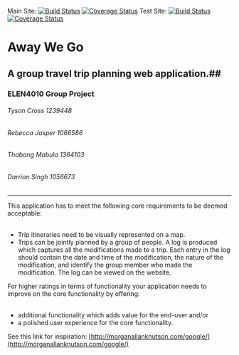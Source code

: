 Main Site:
[![Build Status](https://travis-ci.com/witseie-elen4010/2019-005-project.svg?token=52xQs3WNRQyhnpMyQJpC&branch=master)](https://travis-ci.com/witseie-elen4010/2019-005-project)
[![Coverage Status](https://coveralls.io/repos/github/witseie-elen4010/2019-005-project/badge.svg?branch=master)](https://coveralls.io/github/witseie-elen4010/2019-005-project?branch=master)
Test Site:
[![Build Status](https://travis-ci.com/witseie-elen4010/2019-005-project.svg?token=52xQs3WNRQyhnpMyQJpC&branch=development)](https://travis-ci.com/witseie-elen4010/2019-005-project)
[![Coverage Status](https://coveralls.io/repos/github/witseie-elen4010/2019-005-project/badge.svg?branch=development&t=BTsw6J)](https://coveralls.io/github/witseie-elen4010/2019-005-project?branch=development)

# Away We Go # 
## A group travel trip planning web application.##
### ELEN4010 Group Project ###
###### Tyson Cross 1239448 ######
###### Rebecca Jasper 1066586 ######
###### Thabang Mabula 1364103 #####
###### Darrion Singh 1056673 ######
---

This application has to meet the following core requirements to be deemed acceptable: <br><br>
* Trip itineraries need to be visually represented on a map. <br>
* Trips can be jointly planned by a group of people. A log is produced which captures all the modifications made to a trip. Each entry in the log should contain the date and time of the modification, the nature of the modification, and identify the group member who made the modification. The log can be viewed on the website. <br>

For higher ratings in terms of functionality your application needs to improve on the core functionality by offering: <br><br>
* additional functionality which adds value for the end-user and/or <br>
* a polished user experience for the core functionality. <br>

See this link for inspiration: [http://morganallanknutson.com/google/](http://morganallanknutson.com/google/)
